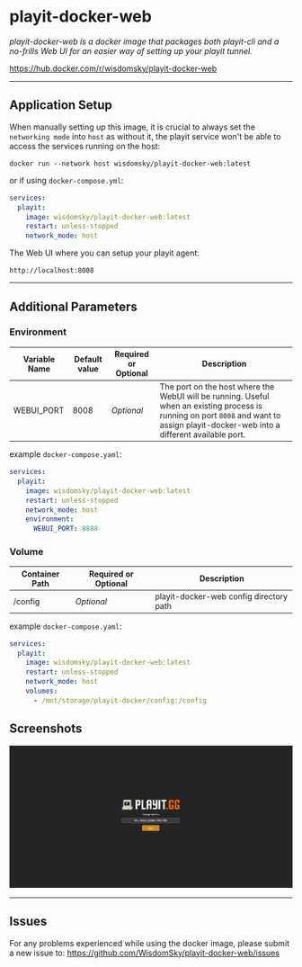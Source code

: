 # playit-docker-web

_playit-docker-web is a docker image that packages both playit-cli and a no-frills Web UI for an easier way of setting up your playit tunnel._

https://hub.docker.com/r/wisdomsky/playit-docker-web


--- 
## Application Setup
When manually setting up this image, it is crucial to always set the `networking mode` into `host` as without it, the playit service won't be able to access the services running on the host:

    docker run --network host wisdomsky/playit-docker-web:latest

or if using `docker-compose.yml`:

```yaml
services:
  playit:
    image: wisdomsky/playit-docker-web:latest
    restart: unless-stopped
    network_mode: host
```

The Web UI where you can setup your playit agent:

    http://localhost:8008



---
## Additional Parameters

### Environment
| Variable Name | Default value | Required or Optional | Description                                                                                                                                                                            |
|---------------|---------------|---|----------------------------------------------------------------------------------------------------------------------------------------------------------------------------------------|
| WEBUI_PORT    | 8008          | _Optional_ | The port on the host where the WebUI will be running. Useful when an existing process is running on port `8008` and want to assign playit-docker-web into a different available port. |

example `docker-compose.yaml`:
```yaml
services:
  playit:
    image: wisdomsky/playit-docker-web:latest
    restart: unless-stopped
    network_mode: host
    environment:
      WEBUI_PORT: 8888
```


### Volume
| Container Path | Required or Optional | Description                             |
|---|---|-----------------------------------------|
| /config | _Optional_ | playit-docker-web config directory path |

example `docker-compose.yaml`:
```yaml
services:
  playit:
    image: wisdomsky/playit-docker-web:latest
    restart: unless-stopped
    network_mode: host
    volumes:
      - /mnt/storage/playit-docker/config:/config
```



## Screenshots

![Screenshot 1](https://raw.githubusercontent.com/WisdomSky/playit-docker-web/main/screenshot-1.png)



---

## Issues

For any problems experienced while using the docker image, please submit a new issue to:
https://github.com/WisdomSky/playit-docker-web/issues



